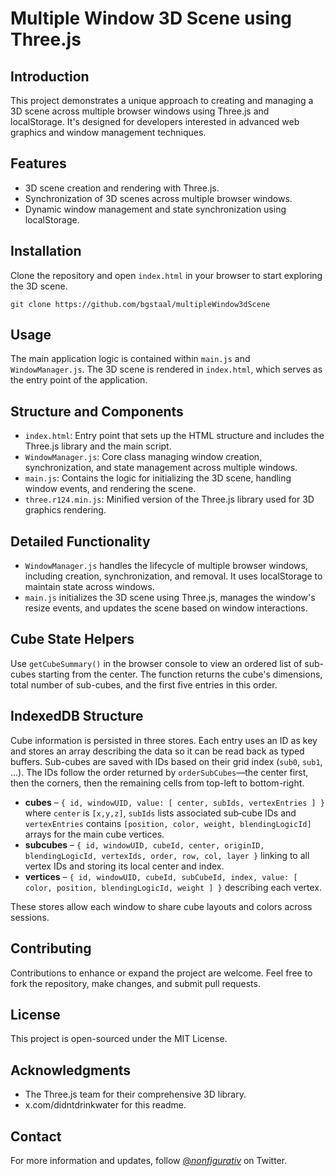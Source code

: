 # Multiple Window 3D Scene using Three.js

## Introduction
This project demonstrates a unique approach to creating and managing a 3D scene across multiple browser windows using Three.js and localStorage. It's designed for developers interested in advanced web graphics and window management techniques.

## Features
- 3D scene creation and rendering with Three.js.
- Synchronization of 3D scenes across multiple browser windows.
- Dynamic window management and state synchronization using localStorage.

## Installation
Clone the repository and open `index.html` in your browser to start exploring the 3D scene.

```
git clone https://github.com/bgstaal/multipleWindow3dScene
```
## Usage
The main application logic is contained within `main.js` and `WindowManager.js`. The 3D scene is rendered in `index.html`, which serves as the entry point of the application.

## Structure and Components
- `index.html`: Entry point that sets up the HTML structure and includes the Three.js library and the main script.
- `WindowManager.js`: Core class managing window creation, synchronization, and state management across multiple windows.
- `main.js`: Contains the logic for initializing the 3D scene, handling window events, and rendering the scene.
- `three.r124.min.js`: Minified version of the Three.js library used for 3D graphics rendering.

## Detailed Functionality
- `WindowManager.js` handles the lifecycle of multiple browser windows, including creation, synchronization, and removal. It uses localStorage to maintain state across windows.
- `main.js` initializes the 3D scene using Three.js, manages the window's resize events, and updates the scene based on window interactions.

## Cube State Helpers
Use `getCubeSummary()` in the browser console to view an ordered list of sub-cubes starting from the center. The function returns the cube's dimensions, total number of sub-cubes, and the first five entries in this order.

## IndexedDB Structure
Cube information is persisted in three stores. Each entry uses an ID as key and stores an array describing the data so it can be read back as typed buffers. Sub-cubes are saved with IDs based on their grid index (`sub0`, `sub1`, ...). The IDs follow the order returned by `orderSubCubes`—the center first, then the corners, then the remaining cells from top-left to bottom-right.

- **cubes** – `{ id, windowUID, value: [ center, subIds, vertexEntries ] }` where `center` is `[x,y,z]`, `subIds` lists associated sub‑cube IDs and `vertexEntries` contains `[position, color, weight, blendingLogicId]` arrays for the main cube vertices.
 - **subcubes** – `{ id, windowUID, cubeId, center, originID, blendingLogicId, vertexIds, order, row, col, layer }` linking to all vertex IDs and storing its local center and index.
- **vertices** – `{ id, windowUID, cubeId, subCubeId, index, value: [ color, position, blendingLogicId, weight ] }` describing each vertex.

These stores allow each window to share cube layouts and colors across sessions.

## Contributing
Contributions to enhance or expand the project are welcome. Feel free to fork the repository, make changes, and submit pull requests.

## License
This project is open-sourced under the MIT License.

## Acknowledgments
- The Three.js team for their comprehensive 3D library.
- x.com/didntdrinkwater for this readme.

## Contact
For more information and updates, follow [@_nonfigurativ_](https://twitter.com/_nonfigurativ_) on Twitter.

